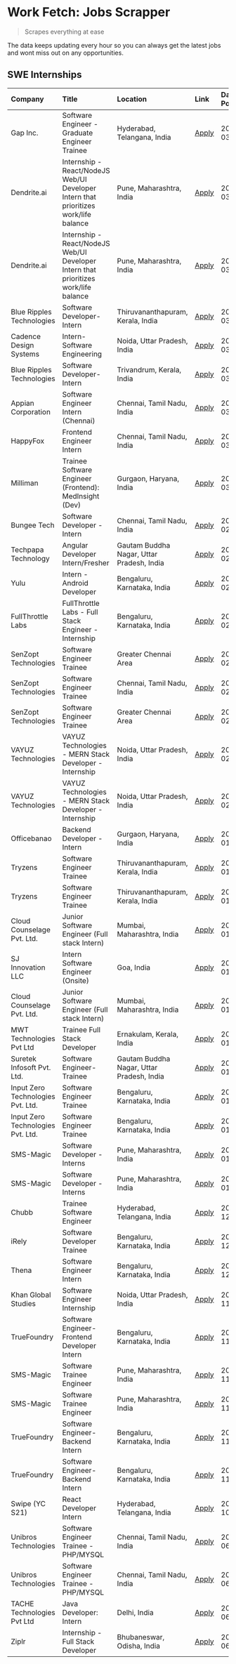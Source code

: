 # Work Fetch: Jobs Scrapper
> Scrapes everything at ease

The data keeps updating every hour so you can always get the latest jobs and wont miss out on any opportunities.

## SWE Internships
<!--START_SECTION:workfetch-->
| Company                           | Title                                                                                | Location                                  | Link                                                                                                                                                                                                                                                                                                       | Date Posted   |
|:----------------------------------|:-------------------------------------------------------------------------------------|:------------------------------------------|:-----------------------------------------------------------------------------------------------------------------------------------------------------------------------------------------------------------------------------------------------------------------------------------------------------------|:--------------|
| Gap Inc.                          | Software Engineer - Graduate Engineer Trainee                                        | Hyderabad, Telangana, India               | [Apply](https://in.linkedin.com/jobs/view/software-engineer-graduate-engineer-trainee-at-gap-inc-3853818960?position=24&pageNum=0&refId=aezBJi973u2Nkay1kirROQ%3D%3D&trackingId=u2Fhksfw0KOQGwBnWRlRlw%3D%3D&trk=public_jobs_jserp-result_search-card)                                                     | 2024-03-12    |
| Dendrite.ai                       | Internship - React/NodeJS Web/UI Developer Intern that prioritizes work/life balance | Pune, Maharashtra, India                  | [Apply](https://in.linkedin.com/jobs/view/internship-react-nodejs-web-ui-developer-intern-that-prioritizes-work-life-balance-at-dendrite-ai-3853583200?position=58&pageNum=0&refId=aezBJi973u2Nkay1kirROQ%3D%3D&trackingId=JxgLwisynYXze8ZaEhAd4w%3D%3D&trk=public_jobs_jserp-result_search-card)          | 2024-03-12    |
| Dendrite.ai                       | Internship - React/NodeJS Web/UI Developer Intern that prioritizes work/life balance | Pune, Maharashtra, India                  | [Apply](https://in.linkedin.com/jobs/view/internship-react-nodejs-web-ui-developer-intern-that-prioritizes-work-life-balance-at-dendrite-ai-3853583200?position=8&pageNum=5&refId=B%2BXFcCx9XKi2rcmnK2pK1Q%3D%3D&trackingId=vu%2FDv%2B%2FzCwYlRuPp%2FpLV1Q%3D%3D&trk=public_jobs_jserp-result_search-card) | 2024-03-12    |
| Blue Ripples Technologies         | Software Developer- Intern                                                           | Thiruvananthapuram, Kerala, India         | [Apply](https://in.linkedin.com/jobs/view/software-developer-intern-at-blue-ripples-technologies-3850505983?position=18&pageNum=0&refId=aezBJi973u2Nkay1kirROQ%3D%3D&trackingId=SwN8crwYRnX2tHmObqQ%2Bsw%3D%3D&trk=public_jobs_jserp-result_search-card)                                                   | 2024-03-09    |
| Cadence Design Systems            | Intern-Software Engineering                                                          | Noida, Uttar Pradesh, India               | [Apply](https://in.linkedin.com/jobs/view/intern-software-engineering-at-cadence-design-systems-3794689056?position=8&pageNum=7&refId=gpcf2mfQQlz9QHfZkgKyNQ%3D%3D&trackingId=jCHm2%2FH84gkrboKegX%2BGVQ%3D%3D&trk=public_jobs_jserp-result_search-card)                                                   | 2024-03-09    |
| Blue Ripples Technologies         | Software Developer- Intern                                                           | Trivandrum, Kerala, India                 | [Apply](https://in.linkedin.com/jobs/view/software-developer-intern-at-blue-ripples-technologies-3850694934?position=17&pageNum=0&refId=aezBJi973u2Nkay1kirROQ%3D%3D&trackingId=mDE6kZ6OvaGk2TuXvj6aUw%3D%3D&trk=public_jobs_jserp-result_search-card)                                                     | 2024-03-08    |
| Appian Corporation                | Software Engineer Intern (Chennai)                                                   | Chennai, Tamil Nadu, India                | [Apply](https://in.linkedin.com/jobs/view/software-engineer-intern-chennai-at-appian-corporation-3848335036?position=5&pageNum=0&refId=aezBJi973u2Nkay1kirROQ%3D%3D&trackingId=xh4tyEB14lc%2BQyg4scy%2Bmg%3D%3D&trk=public_jobs_jserp-result_search-card)                                                  | 2024-03-07    |
| HappyFox                          | Frontend Engineer Intern                                                             | Chennai, Tamil Nadu, India                | [Apply](https://in.linkedin.com/jobs/view/frontend-engineer-intern-at-happyfox-3848357951?position=38&pageNum=0&refId=aezBJi973u2Nkay1kirROQ%3D%3D&trackingId=zmVbu4C2igZi3MrqsNXFOA%3D%3D&trk=public_jobs_jserp-result_search-card)                                                                       | 2024-03-07    |
| Milliman                          | Trainee Software Engineer (Frontend): MedInsight (Dev)                               | Gurgaon, Haryana, India                   | [Apply](https://in.linkedin.com/jobs/view/trainee-software-engineer-frontend-medinsight-dev-at-milliman-3792874280?position=6&pageNum=0&refId=aezBJi973u2Nkay1kirROQ%3D%3D&trackingId=1dHMwRKZcXIAV2O6Z%2Fo7BQ%3D%3D&trk=public_jobs_jserp-result_search-card)                                             | 2024-03-01    |
| Bungee Tech                       | Software Developer - Intern                                                          | Chennai, Tamil Nadu, India                | [Apply](https://in.linkedin.com/jobs/view/software-developer-intern-at-bungee-tech-3842220746?position=45&pageNum=0&refId=aezBJi973u2Nkay1kirROQ%3D%3D&trackingId=ajEZXPUivRFrPkC3yiaHlw%3D%3D&trk=public_jobs_jserp-result_search-card)                                                                   | 2024-02-28    |
| Techpapa Technology               | Angular Developer Intern/Fresher                                                     | Gautam Buddha Nagar, Uttar Pradesh, India | [Apply](https://in.linkedin.com/jobs/view/angular-developer-intern-fresher-at-techpapa-technology-3834305862?position=49&pageNum=0&refId=aezBJi973u2Nkay1kirROQ%3D%3D&trackingId=4OZrGDRTa2YQX4rsKQUBMA%3D%3D&trk=public_jobs_jserp-result_search-card)                                                    | 2024-02-20    |
| Yulu                              | Intern - Android Developer                                                           | Bengaluru, Karnataka, India               | [Apply](https://in.linkedin.com/jobs/view/intern-android-developer-at-yulu-3834459982?position=44&pageNum=0&refId=aezBJi973u2Nkay1kirROQ%3D%3D&trackingId=cqoaNGLts%2FIR5BfGqOeNFQ%3D%3D&trk=public_jobs_jserp-result_search-card)                                                                         | 2024-02-19    |
| FullThrottle Labs                 | FullThrottle Labs - Full Stack Engineer - Internship                                 | Bengaluru, Karnataka, India               | [Apply](https://in.linkedin.com/jobs/view/fullthrottle-labs-full-stack-engineer-internship-at-fullthrottle-labs-3829636016?position=48&pageNum=0&refId=aezBJi973u2Nkay1kirROQ%3D%3D&trackingId=m%2FpJpQlPt%2Bt19%2FBeQUZwjA%3D%3D&trk=public_jobs_jserp-result_search-card)                                | 2024-02-17    |
| SenZopt Technologies              | Software Engineer Trainee                                                            | Greater Chennai Area                      | [Apply](https://in.linkedin.com/jobs/view/software-engineer-trainee-at-senzopt-technologies-3827688781?position=30&pageNum=0&refId=aezBJi973u2Nkay1kirROQ%3D%3D&trackingId=lIBjWsjbAJoCC2v6TH3T3g%3D%3D&trk=public_jobs_jserp-result_search-card)                                                          | 2024-02-12    |
| SenZopt Technologies              | Software Engineer Trainee                                                            | Chennai, Tamil Nadu, India                | [Apply](https://in.linkedin.com/jobs/view/software-engineer-trainee-at-senzopt-technologies-3827686880?position=41&pageNum=0&refId=aezBJi973u2Nkay1kirROQ%3D%3D&trackingId=JL%2Byf07%2BdgIg9n9PvSSjyw%3D%3D&trk=public_jobs_jserp-result_search-card)                                                      | 2024-02-12    |
| SenZopt Technologies              | Software Engineer Trainee                                                            | Greater Chennai Area                      | [Apply](https://in.linkedin.com/jobs/view/software-engineer-trainee-at-senzopt-technologies-3827688781?position=5&pageNum=2&refId=X2gRXedwlt4rnI1GZ4Jxew%3D%3D&trackingId=55eScAB2ybKvZdJ6Db%2BiLQ%3D%3D&trk=public_jobs_jserp-result_search-card)                                                         | 2024-02-12    |
| VAYUZ Technologies                | VAYUZ Technologies - MERN Stack Developer - Internship                               | Noida, Uttar Pradesh, India               | [Apply](https://in.linkedin.com/jobs/view/vayuz-technologies-mern-stack-developer-internship-at-vayuz-technologies-3822619356?position=60&pageNum=0&refId=aezBJi973u2Nkay1kirROQ%3D%3D&trackingId=tEj7d%2FySxxgdJMknxuPeqQ%3D%3D&trk=public_jobs_jserp-result_search-card)                                 | 2024-02-10    |
| VAYUZ Technologies                | VAYUZ Technologies - MERN Stack Developer - Internship                               | Noida, Uttar Pradesh, India               | [Apply](https://in.linkedin.com/jobs/view/vayuz-technologies-mern-stack-developer-internship-at-vayuz-technologies-3822619356?position=10&pageNum=5&refId=B%2BXFcCx9XKi2rcmnK2pK1Q%3D%3D&trackingId=ih96d0hYst6WBivlDaqjMQ%3D%3D&trk=public_jobs_jserp-result_search-card)                                 | 2024-02-10    |
| Officebanao                       | Backend Developer - Intern                                                           | Gurgaon, Haryana, India                   | [Apply](https://in.linkedin.com/jobs/view/backend-developer-intern-at-officebanao-3814263731?position=25&pageNum=0&refId=aezBJi973u2Nkay1kirROQ%3D%3D&trackingId=ZIiFLq3fPXDTMqu2cHy8xw%3D%3D&trk=public_jobs_jserp-result_search-card)                                                                    | 2024-01-31    |
| Tryzens                           | Software Engineer Trainee                                                            | Thiruvananthapuram, Kerala, India         | [Apply](https://in.linkedin.com/jobs/view/software-engineer-trainee-at-tryzens-3809363491?position=32&pageNum=0&refId=aezBJi973u2Nkay1kirROQ%3D%3D&trackingId=xUK6cbnA52jZks6AuhG8Ww%3D%3D&trk=public_jobs_jserp-result_search-card)                                                                       | 2024-01-18    |
| Tryzens                           | Software Engineer Trainee                                                            | Thiruvananthapuram, Kerala, India         | [Apply](https://in.linkedin.com/jobs/view/software-engineer-trainee-at-tryzens-3809363491?position=7&pageNum=2&refId=X2gRXedwlt4rnI1GZ4Jxew%3D%3D&trackingId=8u0Mx0B2L74ifHrYuXvqtA%3D%3D&trk=public_jobs_jserp-result_search-card)                                                                        | 2024-01-18    |
| Cloud Counselage Pvt. Ltd.        | Junior Software Engineer (Full stack Intern)                                         | Mumbai, Maharashtra, India                | [Apply](https://in.linkedin.com/jobs/view/junior-software-engineer-full-stack-intern-at-cloud-counselage-pvt-ltd-3803132814?position=26&pageNum=0&refId=aezBJi973u2Nkay1kirROQ%3D%3D&trackingId=pdW9utRitgF%2FcHsU3GgGTw%3D%3D&trk=public_jobs_jserp-result_search-card)                                   | 2024-01-11    |
| SJ Innovation LLC                 | Intern Software Engineer (Onsite)                                                    | Goa, India                                | [Apply](https://in.linkedin.com/jobs/view/intern-software-engineer-onsite-at-sj-innovation-llc-3799959011?position=36&pageNum=0&refId=aezBJi973u2Nkay1kirROQ%3D%3D&trackingId=j%2BIHXkwcFwlq%2F8FNOdSyVA%3D%3D&trk=public_jobs_jserp-result_search-card)                                                   | 2024-01-11    |
| Cloud Counselage Pvt. Ltd.        | Junior Software Engineer (Full stack Intern)                                         | Mumbai, Maharashtra, India                | [Apply](https://in.linkedin.com/jobs/view/junior-software-engineer-full-stack-intern-at-cloud-counselage-pvt-ltd-3803132814?position=1&pageNum=2&refId=X2gRXedwlt4rnI1GZ4Jxew%3D%3D&trackingId=lpSeWO14iXH8IeFo0v%2FdkA%3D%3D&trk=public_jobs_jserp-result_search-card)                                    | 2024-01-11    |
| MWT Technologies Pvt Ltd          | Trainee Full Stack Developer                                                         | Ernakulam, Kerala, India                  | [Apply](https://in.linkedin.com/jobs/view/trainee-full-stack-developer-at-mwt-technologies-pvt-ltd-3800921715?position=7&pageNum=0&refId=aezBJi973u2Nkay1kirROQ%3D%3D&trackingId=kOMSH9gBCb2Kto1RnmLz5w%3D%3D&trk=public_jobs_jserp-result_search-card)                                                    | 2024-01-09    |
| Suretek Infosoft Pvt. Ltd.        | Software Engineer-Trainee                                                            | Gautam Buddha Nagar, Uttar Pradesh, India | [Apply](https://in.linkedin.com/jobs/view/software-engineer-trainee-at-suretek-infosoft-pvt-ltd-3800934643?position=20&pageNum=0&refId=aezBJi973u2Nkay1kirROQ%3D%3D&trackingId=X%2Fr0EQmE03%2F4YpbpN0Y20A%3D%3D&trk=public_jobs_jserp-result_search-card)                                                  | 2024-01-09    |
| Input Zero Technologies Pvt. Ltd. | Software Engineer Trainee                                                            | Bengaluru, Karnataka, India               | [Apply](https://in.linkedin.com/jobs/view/software-engineer-trainee-at-input-zero-technologies-pvt-ltd-3800927643?position=28&pageNum=0&refId=aezBJi973u2Nkay1kirROQ%3D%3D&trackingId=yXTIzRmB9YomjpjdTIdhsQ%3D%3D&trk=public_jobs_jserp-result_search-card)                                               | 2024-01-09    |
| Input Zero Technologies Pvt. Ltd. | Software Engineer Trainee                                                            | Bengaluru, Karnataka, India               | [Apply](https://in.linkedin.com/jobs/view/software-engineer-trainee-at-input-zero-technologies-pvt-ltd-3800927643?position=3&pageNum=2&refId=X2gRXedwlt4rnI1GZ4Jxew%3D%3D&trackingId=jly%2FlO%2FQTQ52gL5jm0yzVA%3D%3D&trk=public_jobs_jserp-result_search-card)                                            | 2024-01-09    |
| SMS-Magic                         | Software Developer -Interns                                                          | Pune, Maharashtra, India                  | [Apply](https://in.linkedin.com/jobs/view/software-developer-interns-at-sms-magic-3799485343?position=29&pageNum=0&refId=aezBJi973u2Nkay1kirROQ%3D%3D&trackingId=FEZjG6z02sETE6haZRdKHw%3D%3D&trk=public_jobs_jserp-result_search-card)                                                                    | 2024-01-05    |
| SMS-Magic                         | Software Developer -Interns                                                          | Pune, Maharashtra, India                  | [Apply](https://in.linkedin.com/jobs/view/software-developer-interns-at-sms-magic-3799485343?position=4&pageNum=2&refId=X2gRXedwlt4rnI1GZ4Jxew%3D%3D&trackingId=OPm9%2BQ8by6Jptf0ZQ94WgQ%3D%3D&trk=public_jobs_jserp-result_search-card)                                                                   | 2024-01-05    |
| Chubb                             | Trainee Software Engineer                                                            | Hyderabad, Telangana, India               | [Apply](https://in.linkedin.com/jobs/view/trainee-software-engineer-at-chubb-3811550279?position=4&pageNum=7&refId=gpcf2mfQQlz9QHfZkgKyNQ%3D%3D&trackingId=jQlo279%2Bo2efJL9iGK8t5w%3D%3D&trk=public_jobs_jserp-result_search-card)                                                                        | 2023-12-28    |
| iRely                             | Software Developer Trainee                                                           | Bengaluru, Karnataka, India               | [Apply](https://in.linkedin.com/jobs/view/software-developer-trainee-at-irely-3801577534?position=11&pageNum=0&refId=aezBJi973u2Nkay1kirROQ%3D%3D&trackingId=XIC7m%2B8uU%2FbNtWnqDItW1g%3D%3D&trk=public_jobs_jserp-result_search-card)                                                                    | 2023-12-22    |
| Thena                             | Software Engineer Intern                                                             | Bengaluru, Karnataka, India               | [Apply](https://in.linkedin.com/jobs/view/software-engineer-intern-at-thena-3778731751?position=14&pageNum=0&refId=aezBJi973u2Nkay1kirROQ%3D%3D&trackingId=J5ge6j%2BSOByEIIxXIsWFZw%3D%3D&trk=public_jobs_jserp-result_search-card)                                                                        | 2023-12-05    |
| Khan Global Studies               | Software Engineer Internship                                                         | Noida, Uttar Pradesh, India               | [Apply](https://in.linkedin.com/jobs/view/software-engineer-internship-at-khan-global-studies-3766942197?position=46&pageNum=0&refId=aezBJi973u2Nkay1kirROQ%3D%3D&trackingId=JoUkBRNiYQdljnwAEbkCgA%3D%3D&trk=public_jobs_jserp-result_search-card)                                                        | 2023-11-27    |
| TrueFoundry                       | Software Engineer- Frontend Developer Intern                                         | Bengaluru, Karnataka, India               | [Apply](https://in.linkedin.com/jobs/view/software-engineer-frontend-developer-intern-at-truefoundry-3790095058?position=13&pageNum=0&refId=aezBJi973u2Nkay1kirROQ%3D%3D&trackingId=%2BlCk0d%2FMO7irbKBGkyBfxA%3D%3D&trk=public_jobs_jserp-result_search-card)                                             | 2023-11-24    |
| SMS-Magic                         | Software Trainee Engineer                                                            | Pune, Maharashtra, India                  | [Apply](https://in.linkedin.com/jobs/view/software-trainee-engineer-at-sms-magic-3761409781?position=27&pageNum=0&refId=aezBJi973u2Nkay1kirROQ%3D%3D&trackingId=SNBASzSEA38Toc4qHUZB4A%3D%3D&trk=public_jobs_jserp-result_search-card)                                                                     | 2023-11-16    |
| SMS-Magic                         | Software Trainee Engineer                                                            | Pune, Maharashtra, India                  | [Apply](https://in.linkedin.com/jobs/view/software-trainee-engineer-at-sms-magic-3761409781?position=2&pageNum=2&refId=X2gRXedwlt4rnI1GZ4Jxew%3D%3D&trackingId=VhzZLloscB%2BT6ONIo%2BzoXA%3D%3D&trk=public_jobs_jserp-result_search-card)                                                                  | 2023-11-16    |
| TrueFoundry                       | Software Engineer-Backend Intern                                                     | Bengaluru, Karnataka, India               | [Apply](https://in.linkedin.com/jobs/view/software-engineer-backend-intern-at-truefoundry-3779508170?position=53&pageNum=0&refId=aezBJi973u2Nkay1kirROQ%3D%3D&trackingId=TPOf3zfwQz14F6vCuIftAQ%3D%3D&trk=public_jobs_jserp-result_search-card)                                                            | 2023-11-10    |
| TrueFoundry                       | Software Engineer-Backend Intern                                                     | Bengaluru, Karnataka, India               | [Apply](https://in.linkedin.com/jobs/view/software-engineer-backend-intern-at-truefoundry-3779508170?position=3&pageNum=5&refId=B%2BXFcCx9XKi2rcmnK2pK1Q%3D%3D&trackingId=exe6F70ru8xntGKcEgBAMw%3D%3D&trk=public_jobs_jserp-result_search-card)                                                           | 2023-11-10    |
| Swipe (YC S21)                    | React Developer Intern                                                               | Hyderabad, Telangana, India               | [Apply](https://in.linkedin.com/jobs/view/react-developer-intern-at-swipe-yc-s21-3737600089?position=15&pageNum=0&refId=aezBJi973u2Nkay1kirROQ%3D%3D&trackingId=W%2FX6z400GV7FwiFoB%2FgeIQ%3D%3D&trk=public_jobs_jserp-result_search-card)                                                                 | 2023-10-13    |
| Unibros Technologies              | Software Engineer Trainee - PHP/MYSQL                                                | Chennai, Tamil Nadu, India                | [Apply](https://in.linkedin.com/jobs/view/software-engineer-trainee-php-mysql-at-unibros-technologies-3656599241?position=31&pageNum=0&refId=aezBJi973u2Nkay1kirROQ%3D%3D&trackingId=WJleXRgZjijtS1gEhXcMUw%3D%3D&trk=public_jobs_jserp-result_search-card)                                                | 2023-06-12    |
| Unibros Technologies              | Software Engineer Trainee - PHP/MYSQL                                                | Chennai, Tamil Nadu, India                | [Apply](https://in.linkedin.com/jobs/view/software-engineer-trainee-php-mysql-at-unibros-technologies-3656599241?position=6&pageNum=2&refId=X2gRXedwlt4rnI1GZ4Jxew%3D%3D&trackingId=9jwXZs7gWi2H462MgRx1eg%3D%3D&trk=public_jobs_jserp-result_search-card)                                                 | 2023-06-12    |
| TACHE Technologies Pvt Ltd        | Java Developer: Intern                                                               | Delhi, India                              | [Apply](https://in.linkedin.com/jobs/view/java-developer-intern-at-tache-technologies-pvt-ltd-3627622735?position=9&pageNum=7&refId=gpcf2mfQQlz9QHfZkgKyNQ%3D%3D&trackingId=F4N7BQmgcXeYslRZL87axw%3D%3D&trk=public_jobs_jserp-result_search-card)                                                         | 2023-06-06    |
| Ziplr                             | Internship - Full Stack Developer                                                    | Bhubaneswar, Odisha, India                | [Apply](https://in.linkedin.com/jobs/view/internship-full-stack-developer-at-ziplr-3645675705?position=6&pageNum=7&refId=gpcf2mfQQlz9QHfZkgKyNQ%3D%3D&trackingId=NJfmOyig71IcPz2ucjZn2w%3D%3D&trk=public_jobs_jserp-result_search-card)                                                                    | 2023-06-02    |
<!--END_SECTION:workfetch-->
